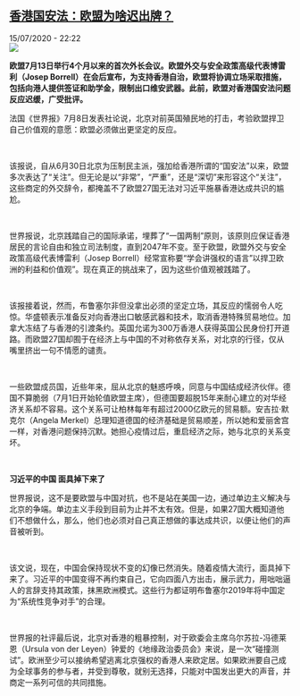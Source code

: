 <!--1594846686000-->
[香港国安法：欧盟为啥迟出牌？](http://www.rfi.fr//cn/%E6%B8%AF%E6%BE%B3%E5%8F%B0/20200715-%E9%A6%99%E6%B8%AF%E5%9B%BD%E5%AE%89%E6%B3%95-%E6%AC%A7%E7%9B%9F%E4%B8%BA%E5%95%A5%E8%BF%9F%E5%87%BA%E7%89%8C)
------

<div>15/07/2020 - 22:22</div><img src="https://s.rfi.fr/media/display/52c1e554-86e9-11ea-964e-005056a98db9/w:310/p:16x9/t%C3%A9l%C3%A9chargement-14.jpg"><p><strong>欧盟7月13日举行4个月以来的首次外长会议。欧盟外交与安全政策高级代表博雷利（Josep Borrell）在会后宣布，为支持香港自治，欧盟将协调立场采取措施，包括向港人提供签证和助学金，限制出口维安武器。此前，欧盟对香港国安法问题反应迟缓，广受批评。</strong></p><div class="t-content__body u-clearfix"><div class="m-interstitial"></div><p>法国《世界报》7月8日发表社论说，北京对前英国殖民地的打击，考验欧盟捍卫自己价值观的意愿：欧盟必须做出更坚定的反应。</p><p> </p><p>该报说，自从6月30日北京为压制民主派，强加给香港所谓的“国安法”以来，欧盟多次表达了“关注”。但无论是以“非常”，“严重”，还是“深切”来形容这个“关注”，这些商定的外交辞令，都掩盖不了欧盟27国无法对习近平施暴香港达成共识的尴尬。 </p><p> </p><p>世界报说，北京践踏自己的国际承诺，埋葬了“一国两制”原则，该原则应保证香港居民的言论自由和独立司法制度，直到2047年不变。至于欧盟，欧盟外交与安全政策高级代表博雷利（Josep Borrell）经常宣称要“学会讲强权的语言”以捍卫欧洲的利益和价值观”。现在真正的挑战来了，因为这些价值观被践踏了。</p><p> </p><p>该报接着说，然而，布鲁塞尔非但没拿出必须的坚定立场，其反应的懦弱令人吃惊。华盛顿表示准备反对向香港出口敏感武器和技术，取消香港特殊贸易地位。加拿大冻结了与香港的引渡条约。英国允诺为300万香港人获得英国公民身份打开道路。而欧盟27国却囿于在经济上与中国的不对称依存关系，对北京的行径，仅从嘴里挤出一句不情愿的谴责。</p><p> </p><p>一些欧盟成员国，近些年来，屈从北京的魅惑呼唤，同意与中国结成经济伙伴。德国不算脆弱（7月1日开始轮值欧盟主席），但德国要超脱15年来耐心建立的对华经济关系却不容易。这个关系可让柏林每年有超过2000亿欧元的贸易额。安吉拉·默克尔（Angela Merkel）总理知道德国的经济基础是贸易顺差，所以她和爱丽舍宫一样，对香港问题保持沉默。她担心疫情过后，重启经济之际，她与北京的关系变坏。</p><p> </p><p><strong>习近平的中国 面具掉下来了</strong></p><p>世界报说，这不是要欧盟与中国对抗，也不是站在美国一边，通过单边主义解决与北京的争端。单边主义手段到目前为止并不太有效。但是，如果27国大概知道他们不想做什么，那么，他们也必须对自己真正想做的事达成共识，以便让他们的声音被听到。</p><p> </p><p>该文说，现在，中国会保持现状不变的幻像已然消失。随着疫情大流行，面具掉下来了。习近平的中国变得不再约束自己，它向四面八方出击，展示武力，用咄咄逼人的言辞支持其政策，抹黑欧洲模式。这些行为都证明布鲁塞尔2019年将中国定为“系统性竞争对手”的合理。</p><p> </p><p>世界报的社评最后说，北京对香港的粗暴控制，对于欧委会主席乌尔苏拉-冯德莱恩（Ursula von der Leyen）钟爱的《地缘政治委员会》来说，是一次“碰撞测试”。欧洲至少可以接纳希望逃离北京强权的香港人来欧定居。如果欧洲要自己成为全球事务的参与者，并受到尊敬，就别无选择，只能对中国发出更大的声音，并商定一系列可信的共同措施。</p><div class="o-self-promo o-self-promo--nl o-self-promo--hidden" data-selfpromo-newsletter></div><div class="o-self-promo o-self-promo--app o-self-promo--hidden" data-selfpromo-app></div></div>
